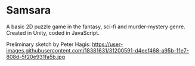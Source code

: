 # Samsara

A basic 2D puzzle game in the fantasy, sci-fi and murder-mystery genre.
Created in Unity, coded in JavaScript.

Preliminary sketch by Peter Hagis:
https://user-images.githubusercontent.com/18381631/31200591-d4eef468-a95b-11e7-808d-5f20e931fa5b.jpg
